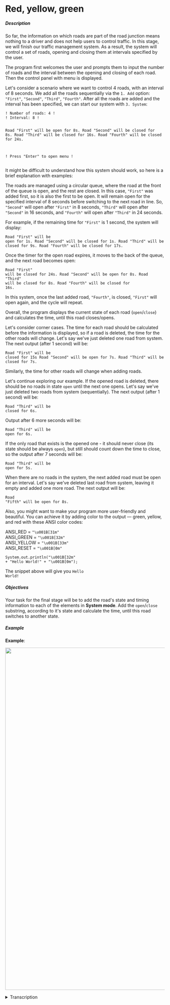 # Red, yellow, green
<div class="step-text">
<p></p><h5 id="description">Description</h5><p>So far, the information on which roads are part of the road junction means nothing to a driver and does not help users to control traffic. In this stage, we will finish our traffic management system. As a result, the system will control a set of roads, opening and closing them at intervals specified by the user.</p><p>The program first welcomes the user and prompts them to input the number of roads and the interval between the opening and closing of each road. Then the control panel with menu is displayed.</p><p>Let's consider a scenario where we want to control 4 roads, with an interval of 8 seconds. We add all the roads sequentially via the <code class="java">1. Add</code> option: <code class="java">"First"</code>, <code class="java">"Second"</code>, <code class="java">"Third"</code>, <code class="java">"Fourth"</code>. After all the roads are added and the interval has been specified, we can start our system with <code class="java">3. System</code>:</p><pre><code class="java">! Number of roads: 4 !
! Interval: 8 !

Road "First" will be open for 8s.
Road "Second" will be closed for 8s.
Road "Third" will be closed for 16s.
Road "Fourth" will be closed for 24s.

! Press "Enter" to open menu !</code></pre><p>It might be difficult to understand how this system should work, so here is a brief explanation with examples:</p><p>The roads are managed using a circular queue, where the road at the front of the queue is open, and the rest are closed. In this case, <code class="java">"First"</code> was added first, so it is also the first to be open. It will remain open for the specified interval of 8 seconds before switching to the next road in line. So, <code class="java">"Second"</code> will open after <code class="java">"First"</code> in 8 seconds, <code class="java">"Third"</code> will open after <code class="java">"Second"</code> in 16 seconds, and <code class="java">"Fourth"</code> will open after <code class="java">"Third"</code> in 24 seconds.</p><p>For example, if the remaining time for <code class="java">"First"</code> is 1 second, the system will display:</p><pre><code class="java">Road "First" will be open for 1s.
Road "Second" will be closed for 1s.
Road "Third" will be closed for 9s.
Road "Fourth" will be closed for 17s.</code></pre><p>Once the timer for the open road expires, it moves to the back of the queue, and the next road becomes open:</p><pre><code class="java">Road "First" will be closed for 24s.
Road "Second" will be open for 8s.
Road "Third" will be closed for 8s.
Road "Fourth" will be closed for 16s.</code></pre><p>In this system, once the last added road, <code class="java">"Fourth"</code>, is closed, <code class="java">"First"</code> will open again, and the cycle will repeat.</p><p>Overall, the program displays the current state of each road (<code class="java">open</code>/<code class="java">close</code>) and calculates the time, until this road closes/opens.</p><p>Let's consider corner cases. The time for each road should be calculated before the information is displayed, so if a road is deleted, the time for the other roads will change. Let's say we've just deleted one road from system. The next output (after 1 second) will be:</p><pre><code class="language-no-highlight">Road "First" will be closed for 15s
Road "Second" will be open for 7s.
Road "Third" will be closed for 7s.</code></pre><p>Similarly, the time for other roads will change when adding roads.</p><p>Let's continue exploring our example. If the opened road is deleted, there should be no roads in state <code class="java">open</code><em> </em>until the next one opens. Let's say we've just deleted two roads from system (sequentially). The next output (after 1 second) will be:</p><pre><code class="language-no-highlight">Road "Third" will be closed for 6s.</code></pre><p>Output after 6 more seconds will be:</p><pre><code class="language-no-highlight">Road "Third" will be open for 6s.</code></pre><p>If the only road that exists is the opened one - it should never close (its state should be always <code class="java">open</code>), but still should count down the time to close, so the output after 7 seconds will be:</p><pre><code class="language-no-highlight">Road "Third" will be open for 5s.</code></pre><p>When there are no roads in the system, the next added road must be open for an interval. Let's say we've deleted last road from system, leaving it empty and added one more road. The next output will be:</p><pre><code class="language-no-highlight">Road "Fifth" will be open for 8s.</code></pre><p>Also, you might want to make your program more user-friendly and beautiful. You can achieve it by adding color to the output — green, yellow, and red with these ANSI color codes:</p><p>ANSI_RED = <code class="java">"\u001B[31m"</code><br/>ANSI_GREEN = <code class="java">"\u001B[32m"</code><br/>ANSI_YELLOW = <code class="java">"\u001B[33m"</code><br/>ANSI_RESET = <code class="java">"\u001B[0m"</code></p><pre><code class="language-no-highlight">System.out.println("\u001B[32m" + "Hello World!" + "\u001B[0m");</code></pre><p>The snippet above will give you <code class="java">Hello World!</code></p><h5 id="objectives">Objectives</h5><p>Your task for the final stage will be to add the road's state and timing information to each of the elements in <strong>System mode</strong>. Add the <code class="java">open</code>/<code class="java">close</code> substring, according to it's state and calculate the time, until this road switches to another state. </p><h5 id="example">Example</h5><p><strong>Example</strong>:</p><p><picture><img alt="" height="1080" src="https://ucarecdn.com/5de40617-d3c0-4653-92dd-ef03e1f40033/" width="1920"/></picture></p><details><summary>Transcription</summary><div><pre><code class="language-no-highlight"># Since the structure of the output does not change in this stage, this transcription will contain only actions and road states each second.
# "(hidden) " implies that thread's output on this second was not displayed in gif
# Number of roads: 5
# Interval: 3
(hidden) 1:
(hidden) 2:

# RoadA added

(hidden) 3:
RoadA will be open for 3s.
(hidden) 4:
RoadA will be open for 2s.
(hidden) 5:
RoadA will be open for 1s.

# RoadB added

(hidden) 6:
RoadA will be closed for 3s.
RoadB will be open for 3s.
(hidden) 7:
RoadA will be closed for 2s.
RoadB will be open for 2s.
(hidden) 8:
RoadA will be closed for 1s.
RoadB will be open for 1s.
(hidden) 9:
RoadA will be open for 3s.
RoadB will be closed for 3s.

# RoadC added

(hidden) 10:
RoadA will be open for 2s.
RoadB will be closed for 2s.
RoadC will be closed for 5s.
11:
RoadA will be open for 1s.
RoadB will be closed for 1s.
RoadC will be closed for 4s.
12:
RoadA will be closed for 6s.
RoadB will be open for 3s.
RoadC will be closed for 3s.
13:
RoadA will be closed for 5s.
RoadB will be open for 2s.
RoadC will be closed for 2s.
14:
RoadA will be closed for 4s.
RoadB will be open for 1s.
RoadC will be closed for 1s.
15:
RoadA will be closed for 3s.
RoadB will be closed for 6s.
RoadC will be open for 3s.
16:
RoadA will be closed for 2s.
RoadB will be closed for 5s.
RoadC will be open for 2s.
17:
RoadA will be closed for 1s.
RoadB will be closed for 4s.
RoadC will be open for 1s.
18:
RoadA will be open for 3s.
RoadB will be closed for 3s.
RoadC will be closed for 6s.
19:
RoadA will be open for 2s.
RoadB will be closed for 2s.
RoadC will be closed for 5s.
(hidden) 20:
RoadA will be open for 1s.
RoadB will be closed for 1s.
RoadC will be closed for 4s.

# RoadA deleted

(hidden) 21:
RoadB will be open for 3s.
RoadC will be closed for 3s.
(hidden) 22:
RoadB will be open for 2s.
RoadC will be closed for 2s.
23:
RoadB will be open for 1s.
RoadC will be closed for 1s.
24:
RoadB will be closed for 3s.
RoadC will be open for 3s.
25:
RoadB will be closed for 2s.
RoadC will be open for 2s.
26:
RoadB will be closed for 1s.
RoadC will be open for 1s.
27:
RoadB will be open for 3s.
RoadC will be closed for 3s.
28:
RoadB will be open for 2s.
RoadC will be closed for 2s.
29:
RoadB will be open for 1s.
RoadC will be closed for 1s.
(hidden) 30:
RoadB will be closed for 3s.
RoadC will be open for 3s.

# RoadD added

(hidden) 31:
RoadB will be closed for 5s.
RoadC will be open for 2s.
RoadD will be closed for 2s.
(hidden) 32:
RoadB will be closed for 4s.
RoadC will be open for 1s.
RoadD will be closed for 1s.
(hidden) 33:
RoadB will be closed for 3s.
RoadC will be closed for 6s.
RoadD will be open for 3s.

# RoadB deleted

(hidden) 34:
RoadC will be closed for 2s.
RoadD will be open for 2s.
(hidden) 35:
RoadC will be closed for 1s.
RoadD will be open for 1s.
(hidden) 36:
RoadC will be open for 3s.
RoadD will be closed for 3s.
(hidden) 37:
RoadC will be open for 2s.
RoadD will be closed for 2s.

# RoadE added

(hidden) 38:
RoadC will be open for 1s.
RoadD will be closed for 1s.
RoadE will be closed for 4s.
39:
RoadC will be closed for 6s.
RoadD will be open for 3s.
RoadE will be closed for 3s.
40:
RoadC will be closed for 5s.
RoadD will be open for 2s.
RoadE will be closed for 2s.
41:
RoadC will be closed for 4s.
RoadD will be open for 1s.
RoadE will be closed for 1s.
42:
RoadC will be closed for 3s.
RoadD will be closed for 6s.
RoadE will be open for 3s.
43:
RoadC will be closed for 2s.
RoadD will be closed for 5s.
RoadE will be open for 2s.
(hidden) 44:
RoadC will be closed for 1s.
RoadD will be closed for 4s.
RoadE will be open for 1s.

# RoadC deleted

(hidden) 45:
RoadD will be open for 3s.
RoadE will be closed for 3s.
(hidden) 46:
RoadD will be open for 2s.
RoadE will be closed for 2s.
(hidden) 47:
RoadD will be open for 1s.
RoadE will be closed for 1s.

# RoadD deleted

(hidden) 48:
RoadE will be open for 3s.
49:
RoadE will be open for 2s.
51:
RoadE will be open for 1s.
52:
RoadE will be open for 3s.
53:
RoadE will be open for 2s.</code></pre></div></details>
</div>
